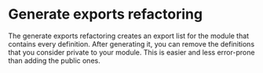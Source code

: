 # Generate exports refactoring

The generate exports refactoring creates an export list for the module that contains every definition. After generating it, you can remove the definitions that you consider private to your module. This is easier and less error-prone than adding the public ones.
